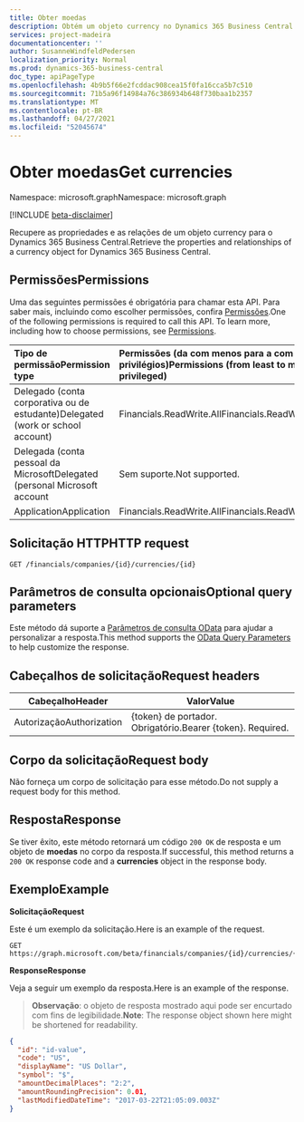 ```yaml
---
title: Obter moedas
description: Obtém um objeto currency no Dynamics 365 Business Central.
services: project-madeira
documentationcenter: ''
author: SusanneWindfeldPedersen
localization_priority: Normal
ms.prod: dynamics-365-business-central
doc_type: apiPageType
ms.openlocfilehash: 4b9b5f66e2fcddac908cea15f0fa16cca5b7c510
ms.sourcegitcommit: 71b5a96f14984a76c386934b648f730baa1b2357
ms.translationtype: MT
ms.contentlocale: pt-BR
ms.lasthandoff: 04/27/2021
ms.locfileid: "52045674"
---
```

# <a name="get-currencies"></a><span data-ttu-id="44874-103">Obter moedas</span><span class="sxs-lookup"><span data-stu-id="44874-103">Get currencies</span></span>

<span data-ttu-id="44874-104">Namespace: microsoft.graph</span><span class="sxs-lookup"><span data-stu-id="44874-104">Namespace: microsoft.graph</span></span>

[!INCLUDE [beta-disclaimer](../../includes/beta-disclaimer.md)]

<span data-ttu-id="44874-105">Recupere as propriedades e as relações de um objeto currency para o Dynamics 365 Business Central.</span><span class="sxs-lookup"><span data-stu-id="44874-105">Retrieve the properties and relationships of a currency object for Dynamics 365 Business Central.</span></span>

## <a name="permissions"></a><span data-ttu-id="44874-106">Permissões</span><span class="sxs-lookup"><span data-stu-id="44874-106">Permissions</span></span>
<span data-ttu-id="44874-p101">Uma das seguintes permissões é obrigatória para chamar esta API. Para saber mais, incluindo como escolher permissões, confira [Permissões](/graph/permissions-reference).</span><span class="sxs-lookup"><span data-stu-id="44874-p101">One of the following permissions is required to call this API. To learn more, including how to choose permissions, see [Permissions](/graph/permissions-reference).</span></span>

|<span data-ttu-id="44874-109">Tipo de permissão</span><span class="sxs-lookup"><span data-stu-id="44874-109">Permission type</span></span> |<span data-ttu-id="44874-110">Permissões (da com menos para a com mais privilégios)</span><span class="sxs-lookup"><span data-stu-id="44874-110">Permissions (from least to most privileged)</span></span>|
|:---------------|:------------------------------------------|
|<span data-ttu-id="44874-111">Delegado (conta corporativa ou de estudante)</span><span class="sxs-lookup"><span data-stu-id="44874-111">Delegated (work or school account)</span></span>|<span data-ttu-id="44874-112">Financials.ReadWrite.All</span><span class="sxs-lookup"><span data-stu-id="44874-112">Financials.ReadWrite.All</span></span> |
|<span data-ttu-id="44874-113">Delegada (conta pessoal da Microsoft</span><span class="sxs-lookup"><span data-stu-id="44874-113">Delegated (personal Microsoft account</span></span>|<span data-ttu-id="44874-114">Sem suporte.</span><span class="sxs-lookup"><span data-stu-id="44874-114">Not supported.</span></span>|
|<span data-ttu-id="44874-115">Application</span><span class="sxs-lookup"><span data-stu-id="44874-115">Application</span></span>|<span data-ttu-id="44874-116">Financials.ReadWrite.All</span><span class="sxs-lookup"><span data-stu-id="44874-116">Financials.ReadWrite.All</span></span>|

## <a name="http-request"></a><span data-ttu-id="44874-117">Solicitação HTTP</span><span class="sxs-lookup"><span data-stu-id="44874-117">HTTP request</span></span>

```
GET /financials/companies/{id}/currencies/{id}
```

## <a name="optional-query-parameters"></a><span data-ttu-id="44874-118">Parâmetros de consulta opcionais</span><span class="sxs-lookup"><span data-stu-id="44874-118">Optional query parameters</span></span>
<span data-ttu-id="44874-119">Este método dá suporte a [Parâmetros de consulta OData](/graph/query-parameters) para ajudar a personalizar a resposta.</span><span class="sxs-lookup"><span data-stu-id="44874-119">This method supports the [OData Query Parameters](/graph/query-parameters) to help customize the response.</span></span>

## <a name="request-headers"></a><span data-ttu-id="44874-120">Cabeçalhos de solicitação</span><span class="sxs-lookup"><span data-stu-id="44874-120">Request headers</span></span>
|<span data-ttu-id="44874-121">Cabeçalho</span><span class="sxs-lookup"><span data-stu-id="44874-121">Header</span></span>|<span data-ttu-id="44874-122">Valor</span><span class="sxs-lookup"><span data-stu-id="44874-122">Value</span></span>|
|------|-----|
|<span data-ttu-id="44874-123">Autorização</span><span class="sxs-lookup"><span data-stu-id="44874-123">Authorization</span></span>  |<span data-ttu-id="44874-p102">{token} de portador. Obrigatório.</span><span class="sxs-lookup"><span data-stu-id="44874-p102">Bearer {token}. Required.</span></span> |

## <a name="request-body"></a><span data-ttu-id="44874-126">Corpo da solicitação</span><span class="sxs-lookup"><span data-stu-id="44874-126">Request body</span></span>
<span data-ttu-id="44874-127">Não forneça um corpo de solicitação para esse método.</span><span class="sxs-lookup"><span data-stu-id="44874-127">Do not supply a request body for this method.</span></span>

## <a name="response"></a><span data-ttu-id="44874-128">Resposta</span><span class="sxs-lookup"><span data-stu-id="44874-128">Response</span></span>
<span data-ttu-id="44874-129">Se tiver êxito, este método retornará um código `200 OK` de resposta e um objeto de **moedas** no corpo da resposta.</span><span class="sxs-lookup"><span data-stu-id="44874-129">If successful, this method returns a `200 OK` response code and a **currencies** object in the response body.</span></span>

## <a name="example"></a><span data-ttu-id="44874-130">Exemplo</span><span class="sxs-lookup"><span data-stu-id="44874-130">Example</span></span>

<span data-ttu-id="44874-131">**Solicitação**</span><span class="sxs-lookup"><span data-stu-id="44874-131">**Request**</span></span>

<span data-ttu-id="44874-132">Este é um exemplo da solicitação.</span><span class="sxs-lookup"><span data-stu-id="44874-132">Here is an example of the request.</span></span>

```http
GET https://graph.microsoft.com/beta/financials/companies/{id}/currencies/{id}
```

<span data-ttu-id="44874-133">**Response**</span><span class="sxs-lookup"><span data-stu-id="44874-133">**Response**</span></span>

<span data-ttu-id="44874-134">Veja a seguir um exemplo da resposta.</span><span class="sxs-lookup"><span data-stu-id="44874-134">Here is an example of the response.</span></span> 

> <span data-ttu-id="44874-135">**Observação**: o objeto de resposta mostrado aqui pode ser encurtado com fins de legibilidade.</span><span class="sxs-lookup"><span data-stu-id="44874-135">**Note**: The response object shown here might be shortened for readability.</span></span>

```json
{
  "id": "id-value",
  "code": "US",
  "displayName": "US Dollar",
  "symbol": "$",
  "amountDecimalPlaces": "2:2",
  "amountRoundingPrecision": 0.01,
  "lastModifiedDateTime": "2017-03-22T21:05:09.003Z"
}
```


